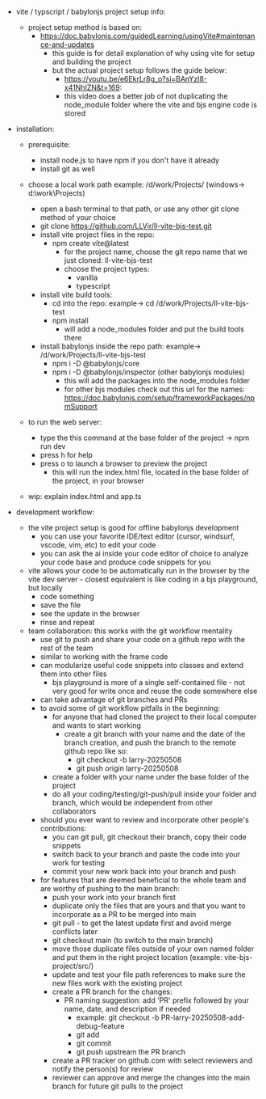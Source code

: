 * vite / typscript / babylonjs project setup info:
    * project setup method is based on:
        * https://doc.babylonjs.com/guidedLearning/usingVite#maintenance-and-updates
            * this guide is for detail explanation of why using vite for setup and building the project
            * but the actual project setup follows the guide below: 
                * https://youtu.be/e6EkrLr8g_o?si=BAnYzl8-x41NhIZN&t=169:
                * this video does a better job of not duplicating the node_module folder where the vite and bjs engine code is stored

* installation:
    * prerequisite:
        * install node.js to have npm if you don't have it already
        * install git as well
    * choose a local work path example: /d/work/Projects/ (windows-> d:\work\Projects\)
        * open a bash terminal to that path, or use any other git clone method of your choice
        * git clone https://github.com/LLVir/ll-vite-bjs-test.git
        * install vite project files in the repo: 
            * npm create vite@latest
                * for the project name, choose the git repo name that we just cloned: ll-vite-bjs-test
                * choose the project types:
                    * vanilla
                    * typescript
        * install vite build tools:
            * cd into the repo: example-> cd /d/work/Projects/ll-vite-bjs-test
            * npm install
                * will add a node_modules folder and put the build tools there
        * install babylonjs inside the repo path: example-> /d/work/Projects/ll-vite-bjs-test
            * npm i -D @babylonjs/core
            * npm i -D @babylonjs/inspector (other babylonjs modules)
                * this will add the packages into the node_modules folder
                * for other bjs modules check out this url for the names: https://doc.babylonjs.com/setup/frameworkPackages/npmSupport
    * to run the web server: 
        * type the this command at the base folder of the project -> npm run dev
        * press h for help
        * press o to launch a browser to preview the project
            * this will run the index.html file, located in the base folder of the project, in your browser

    * wip: explain index.html and app.ts



* development workflow:
    * the vite project setup is good for offline babylonjs development
        * you can use your favorite IDE/text editor (cursor, windsurf, vscode, vim, etc) to edit your code
        * you can ask the ai inside your code editor of choice to analyze your code base and produce code snippets for you
    * vite allows your code to be automatically run in the browser by the vite dev server - closest equivalent is like coding in a bjs playground, but locally
        * code something
        * save the file
        * see the update in the browser
        * rinse and repeat
    * team collaboration: this works with the git workflow mentality
        * use git to push and share your code on a github repo with the rest of the team
        * similar to working with the frame code
        * can modularize useful code snippets into classes and extend them into other files
            * bjs playground is more of a single self-contained file - not very good for write once and reuse the code somewhere else
        * can take advantage of git branches and PRs
        * to avoid some of git workflow pitfalls in the beginning:
            * for anyone that had cloned the project to their local computer and wants to start working
                * create a git branch with your name and the date of the branch creation, and push the branch to the remote github repo like so:
                    * git checkout -b larry-20250508
                    * git push origin larry-20250508
            * create a folder with your name under the base folder of the project
            * do all your coding/testing/git-push/pull inside your folder and branch, which would be independent from other collaborators
        * should you ever want to review and incorporate other people's contributions:
            * you can git pull, git checkout their branch, copy their code snippets
            * switch back to your branch and paste the code into your work for testing
            * commit your new work back into your branch and push
        * for features that are deemed beneficial to the whole team and are worthy of pushing to the main branch:
            * push your work into your branch first
            * duplicate only the files that are yours and that you want to incorporate as a PR to be merged into main
            * git pull - to get the latest update first and avoid merge conflicts later
            * git checkout main (to switch to the main branch)
            * move those duplicate files outside of your own named folder and put them in the right project location (example: vite-bjs-project/src/)
            * update and test your file path references to make sure the new files work with the existing project
            * create a PR branch for the changes: 
                * PR naming suggestion: add 'PR' prefix followed by your name, date, and description if needed
                    * example: git checkout -b PR-larry-20250508-add-debug-feature
                    * git add <your new files>
                    * git commit
                    * git push upstream the PR branch
            * create a PR tracker on github.com with select reviewers and notify the person(s) for review
            * reviewer can approve and merge the changes into the main branch for future git pulls to the project
